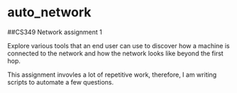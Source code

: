 # auto_network

##CS349 Network assignment 1

Explore various tools that an end user can use to discover how a machine is
connected to the network and how the network looks like beyond the first
hop.

This assignment invovles a lot of repetitive work, therefore, I am writing scripts
to automate a few questions.
